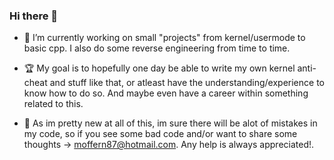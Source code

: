 ### Hi there 👋

* 🔭 I’m currently working on small "projects" from kernel/usermode to basic cpp.
  I also do some reverse engineering from time to time.
  
* 🏆 My goal is to hopefully one day be able to write my own kernel anti-cheat and stuff
  like that, or atleast have the understanding/experience to know how to do so. 
  And maybe even have a career within something related to this.
  
* 📓 As im pretty new at all of this, im sure there will be alot of mistakes in my code,
  so if you see some bad code and/or want to share some thoughts -> moffern87@hotmail.com. 
  Any help is always appreciated!.
